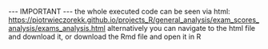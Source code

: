 --- IMPORTANT --- the whole executed code can be seen via html: https://piotrwieczorekk.github.io/projects_R/general_analysis/exam_scores_analysis/exams_analysis.html alternatively you can navigate to the html file and download it, or download the Rmd file and open it in R
